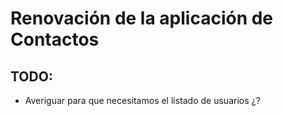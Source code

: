 # Renovación de la aplicación de Contactos
## TODO:
* Averiguar para que necesitamos el listado de usuarios ¿?
